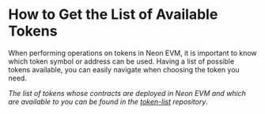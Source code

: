 # How to Get the List of Available Tokens

When performing operations on tokens in Neon EVM, it is important to know which token symbol or address can be used. Having a list of possible tokens available, you can easily navigate when choosing the token you need.

*The list of tokens whose contracts are deployed in Neon EVM and which are available to you can be found in the [token-list](https://github.com/neonlabsorg/token-list/) repository*.